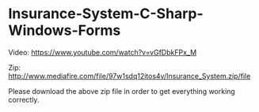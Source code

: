 # Insurance-System-C-Sharp-Windows-Forms
Video: https://www.youtube.com/watch?v=vGfDbkFPx_M

Zip: http://www.mediafire.com/file/97w1sdq12itos4v/Insurance_System.zip/file

Please download the above zip file in order to get everything working correctly.
